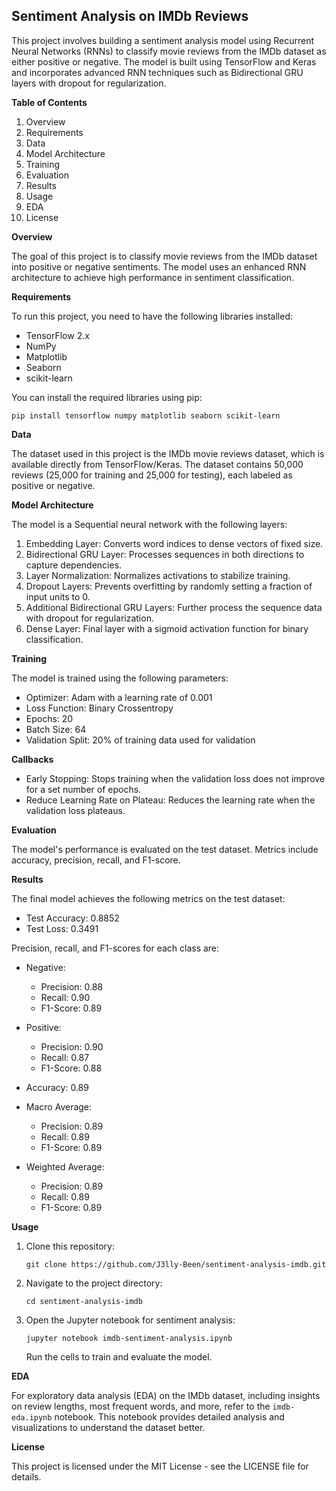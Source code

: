 ## Sentiment Analysis on IMDb Reviews

This project involves building a sentiment analysis model using Recurrent Neural Networks (RNNs) to classify movie reviews from the IMDb dataset as either positive or negative. The model is built using TensorFlow and Keras and incorporates advanced RNN techniques such as Bidirectional GRU layers with dropout for regularization.

**Table of Contents**

1. Overview
2. Requirements
3. Data
4. Model Architecture
5. Training
6. Evaluation
7. Results
8. Usage
9. EDA
10. License

**Overview**

The goal of this project is to classify movie reviews from the IMDb dataset into positive or negative sentiments. The model uses an enhanced RNN architecture to achieve high performance in sentiment classification.

**Requirements**

To run this project, you need to have the following libraries installed:

- TensorFlow 2.x
- NumPy
- Matplotlib
- Seaborn
- scikit-learn

You can install the required libraries using pip:

```
pip install tensorflow numpy matplotlib seaborn scikit-learn
```

**Data**

The dataset used in this project is the IMDb movie reviews dataset, which is available directly from TensorFlow/Keras. The dataset contains 50,000 reviews (25,000 for training and 25,000 for testing), each labeled as positive or negative.

**Model Architecture**

The model is a Sequential neural network with the following layers:

1. Embedding Layer: Converts word indices to dense vectors of fixed size.
2. Bidirectional GRU Layer: Processes sequences in both directions to capture dependencies.
3. Layer Normalization: Normalizes activations to stabilize training.
4. Dropout Layers: Prevents overfitting by randomly setting a fraction of input units to 0.
5. Additional Bidirectional GRU Layers: Further process the sequence data with dropout for regularization.
6. Dense Layer: Final layer with a sigmoid activation function for binary classification.

**Training**

The model is trained using the following parameters:

- Optimizer: Adam with a learning rate of 0.001
- Loss Function: Binary Crossentropy
- Epochs: 20
- Batch Size: 64
- Validation Split: 20% of training data used for validation

**Callbacks**

- Early Stopping: Stops training when the validation loss does not improve for a set number of epochs.
- Reduce Learning Rate on Plateau: Reduces the learning rate when the validation loss plateaus.

**Evaluation**

The model's performance is evaluated on the test dataset. Metrics include accuracy, precision, recall, and F1-score.

**Results**

The final model achieves the following metrics on the test dataset:

- Test Accuracy: 0.8852
- Test Loss: 0.3491

Precision, recall, and F1-scores for each class are:

- Negative:
  - Precision: 0.88
  - Recall: 0.90
  - F1-Score: 0.89

- Positive:
  - Precision: 0.90
  - Recall: 0.87
  - F1-Score: 0.88

- Accuracy: 0.89

- Macro Average:
  - Precision: 0.89
  - Recall: 0.89
  - F1-Score: 0.89

- Weighted Average:
  - Precision: 0.89
  - Recall: 0.89
  - F1-Score: 0.89

**Usage**

1. Clone this repository:
   ```
   git clone https://github.com/J3lly-Been/sentiment-analysis-imdb.git
   ```
2. Navigate to the project directory:
   ```
   cd sentiment-analysis-imdb
   ```
3. Open the Jupyter notebook for sentiment analysis:
   ```
   jupyter notebook imdb-sentiment-analysis.ipynb
   ```
   Run the cells to train and evaluate the model.

**EDA**

For exploratory data analysis (EDA) on the IMDb dataset, including insights on review lengths, most frequent words, and more, refer to the `imdb-eda.ipynb` notebook. This notebook provides detailed analysis and visualizations to understand the dataset better.

**License**

This project is licensed under the MIT License - see the LICENSE file for details.
